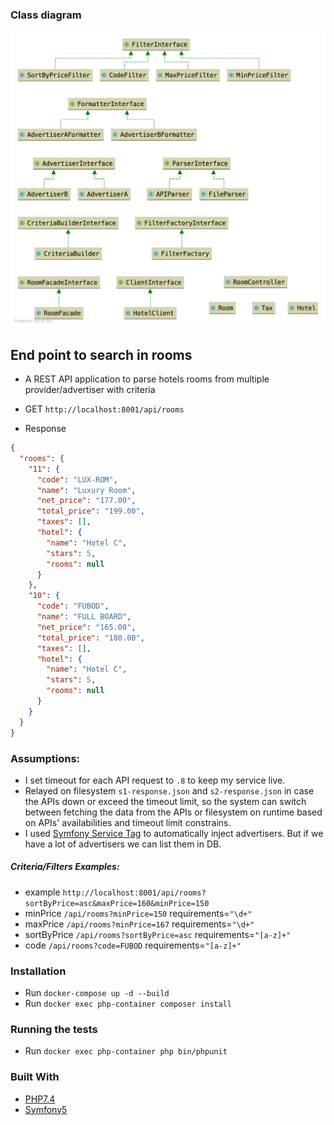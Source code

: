 
### Class diagram

![Class Diagram](class_diagram.png)

## End point to search in rooms
- A REST API application to parse hotels rooms from multiple provider/advertiser with criteria

- GET `http://localhost:8001/api/rooms`
- Response 
```json
{
  "rooms": {
    "11": {
      "code": "LUX-ROM",
      "name": "Luxury Room",
      "net_price": "177.00",
      "total_price": "199.00",
      "taxes": [],
      "hotel": {
        "name": "Hotel C",
        "stars": 5,
        "rooms": null
      }
    },
    "10": {
      "code": "FUBOD",
      "name": "FULL BOARD",
      "net_price": "165.00",
      "total_price": "180.00",
      "taxes": [],
      "hotel": {
        "name": "Hotel C",
        "stars": 5,
        "rooms": null
      }
    }
  }
}
```

### Assumptions:
- I set timeout for each API request to `.8` to keep my service live.
- Relayed on filesystem `s1-response.json` and `s2-response.json` in case the APIs down or exceed the timeout limit, so the system can switch between fetching the data from the APIs or filesystem on runtime based on APIs' availabilities and timeout limit constrains.
- I used [Symfony Service Tag](https://symfony.com/doc/current/service_container/tags.html) to automatically inject advertisers. But if we have a lot of advertisers we can list them in DB.

   
 

##### Criteria/Filters Examples:

- example `http://localhost:8001/api/rooms?sortByPrice=asc&maxPrice=160&minPrice=150`
- minPrice `/api/rooms?minPrice=150` requirements=`"\d+"`
- maxPrice `/api/rooms?minPrice=167` requirements=`"\d+"`
- sortByPrice `/api/rooms?sortByPrice=asc` requirements=`"[a-z]+"`
- code `/api/rooms?code=FUBOD` requirements=`"[a-z]+"`


### Installation
- Run `docker-compose up -d --build`
- Run `docker exec php-container composer install`


### Running the tests

- Run `docker exec php-container php bin/phpunit`


### Built With

* [PHP7.4](http://php.net)
* [Symfony5](http://www.symfony.com) 
